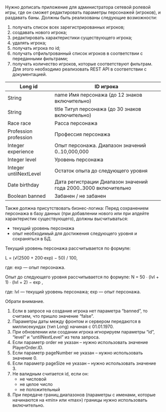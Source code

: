 Нужно дописать приложение для администратора сетевой ролевой игры, где он сможет редактировать
параметры персонажей (игроков), и раздавать баны. Должны быть реализованы следующие
возможности:
1. получать список всех зарегистрированных игроков;
2. создавать нового игрока;
3. редактировать характеристики существующего игрока;
4. удалять игрока;
5. получать игрока по id;
6. получать отфильтрованный список игроков в соответствии с переданными фильтрами;
7. получать количество игроков, которые соответствуют фильтрам.
   Для этого необходимо реализовать REST API в соответствии с документацией.

| Long id                | ID игрока                                                       |
|------------------------|-----------------------------------------------------------------|
| String                 | name Имя персонажа (до 12 знаков включительно)                  |
| String                 | title Титул персонажа (до 30 знаков включительно)               |
| Race race              | Расса персонажа                                                 |
| Profession profession  | Профессия персонажа                                             |
| Integer experience     | Опыт персонажа. Диапазон значений 0..10,000,000                 |
| Integer level          | Уровень персонажа                                               |
| Integer untilNextLevel | Остаток опыта до следующего уровня                              |
| Date birthday          | Дата регистрации Диапазон значений года 2000..3000 включительно |
| Boolean banned         | Забанен / не забанен                                            |


Также должна присутствовать бизнес-логика:
Перед сохранением персонажа в базу данных (при добавлении нового или при апдейте характеристик
существующего), должны высчитываться:
- текущий уровень персонажа
- опыт необходимый для достижения следующего уровня
  и сохраняться в БД. 

Текущий уровень персонажа рассчитывается по формуле:

L = (√(2500 + 200·exp) − 50) / 100,

где:
exp — опыт персонажа.

Опыт до следующего уровня рассчитывается по формуле:
N = 50 ∙ (lvl + 1) ∙ (lvl + 2) − exp ,

где:
lvl — текущий уровень персонажа;
exp — опыт персонажа.

Обрати внимание.

1. Если в запросе на создание игрока нет параметра “banned”, то считаем, что пришло
   значение “false”.
2. Параметры даты между фронтом и сервером передаются в миллисекундах (тип Long)
   начиная с 01.01.1970.
3. При обновлении или создании игрока игнорируем параметры “id”, “level” и
   “untilNextLevel” из тела запроса.
4. Если параметр order не указан – нужно использовать значение PlayerOrder.ID.
5. Если параметр pageNumber не указан – нужно использовать значение 0.
6. Если параметр pageSize не указан – нужно использовать значение 3.
7. Не валидным считается id, если он:
   - не числовой
   - не целое число
   - не положительный
8. При передаче границ диапазонов (параметры с именами, которые начинаются на «min»
   или «max») границы нужно использовать включительно.



 